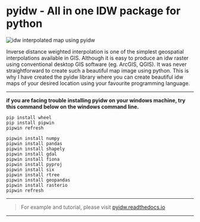 # pyidw - All in one IDW package for python

![idw interpolated map using pyidw](https://user-images.githubusercontent.com/69247506/130098328-fe8f04ba-f815-4d29-85d8-cf015e13aaaa.png)


Inverse distance weighted interpolation is one of the simplest geospatial interpolations available in GIS. Although it is easy to produce an idw raster using conventional desktop GIS software (eg. ArcGIS, QGIS). It was never straightforward to create such a beautiful map image using python. This is why I have created the pyidw library where you can create beautiful idw maps of your desired location using your favourite programming language.  

---

**if you are facing trouble installing pyidw on your windows machine, try this command below on the windows command line.** 

    pip install wheel
    pip install pipwin
    pipwin refresh
    
    pipwin install numpy
    pipwin install pandas
    pipwin install shapely
    pipwin install gdal
    pipwin install fiona
    pipwin install pyproj
    pipwin install six
    pipwin install rtree
    pipwin install geopandas
    pipwin install rasterio
    pipwin refresh

---

> For example and tutorial, please visit [pyidw.readthedocs.io](https://pyidw.readthedocs.io/en/latest/)

---
